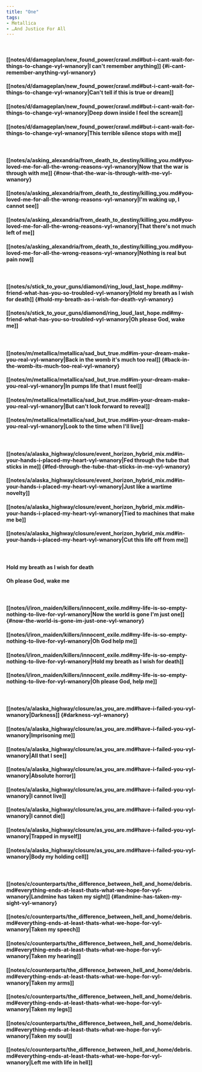 ```yaml
---
title: "One"
tags:
- Metallica
- …And Justice For All
---
```

&nbsp;
#### [[notes/d/damageplan/new_found_power/crawl.md#but-i-cant-wait-for-things-to-change-vyl-wnanory|I can't remember anything]] {#i-cant-remember-anything-vyl-wnanory}
#### [[notes/d/damageplan/new_found_power/crawl.md#but-i-cant-wait-for-things-to-change-vyl-wnanory|Can't tell if this is true or dream]]
#### [[notes/d/damageplan/new_found_power/crawl.md#but-i-cant-wait-for-things-to-change-vyl-wnanory|Deep down inside I feel the scream]]
#### [[notes/d/damageplan/new_found_power/crawl.md#but-i-cant-wait-for-things-to-change-vyl-wnanory|This terrible silence stops with me]]
&nbsp;
#### [[notes/a/asking_alexandria/from_death_to_destiny/killing_you.md#you-loved-me-for-all-the-wrong-reasons-vyl-wnanory|Now that the war is through with me]] {#now-that-the-war-is-through-with-me-vyl-wnanory}
#### [[notes/a/asking_alexandria/from_death_to_destiny/killing_you.md#you-loved-me-for-all-the-wrong-reasons-vyl-wnanory|I'm waking up, I cannot see]]
#### [[notes/a/asking_alexandria/from_death_to_destiny/killing_you.md#you-loved-me-for-all-the-wrong-reasons-vyl-wnanory|That there's not much left of me]]
#### [[notes/a/asking_alexandria/from_death_to_destiny/killing_you.md#you-loved-me-for-all-the-wrong-reasons-vyl-wnanory|Nothing is real but pain now]]
&nbsp;
#### [[notes/s/stick_to_your_guns/diamond/ring_loud_last_hope.md#my-friend-what-has-you-so-troubled-vyl-wnanory|Hold my breath as I wish for death]] {#hold-my-breath-as-i-wish-for-death-vyl-wnanory}
#### [[notes/s/stick_to_your_guns/diamond/ring_loud_last_hope.md#my-friend-what-has-you-so-troubled-vyl-wnanory|Oh please God, wake me]]
&nbsp;
#### [[notes/m/metallica/metallica/sad_but_true.md#im-your-dream-make-you-real-vyl-wnanory|Back in the womb it's much too real]] {#back-in-the-womb-its-much-too-real-vyl-wnanory}
#### [[notes/m/metallica/metallica/sad_but_true.md#im-your-dream-make-you-real-vyl-wnanory|In pumps life that I must feel]]
#### [[notes/m/metallica/metallica/sad_but_true.md#im-your-dream-make-you-real-vyl-wnanory|But can't look forward to reveal]]
#### [[notes/m/metallica/metallica/sad_but_true.md#im-your-dream-make-you-real-vyl-wnanory|Look to the time when I'll live]]
&nbsp;
#### [[notes/a/alaska_highway/closure/event_horizon_hybrid_mix.md#in-your-hands-i-placed-my-heart-vyl-wnanory|Fed through the tube that sticks in me]] {#fed-through-the-tube-that-sticks-in-me-vyl-wnanory}
#### [[notes/a/alaska_highway/closure/event_horizon_hybrid_mix.md#in-your-hands-i-placed-my-heart-vyl-wnanory|Just like a wartime novelty]]
#### [[notes/a/alaska_highway/closure/event_horizon_hybrid_mix.md#in-your-hands-i-placed-my-heart-vyl-wnanory|Tied to machines that make me be]]
#### [[notes/a/alaska_highway/closure/event_horizon_hybrid_mix.md#in-your-hands-i-placed-my-heart-vyl-wnanory|Cut this life off from me]]
&nbsp;
#### Hold my breath as I wish for death
#### Oh please God, wake me
&nbsp;
#### [[notes/i/iron_maiden/killers/innocent_exile.md#my-life-is-so-empty-nothing-to-live-for-vyl-wnanory|Now the world is gone I'm just one]] {#now-the-world-is-gone-im-just-one-vyl-wnanory}
#### [[notes/i/iron_maiden/killers/innocent_exile.md#my-life-is-so-empty-nothing-to-live-for-vyl-wnanory|Oh God help me]]
#### [[notes/i/iron_maiden/killers/innocent_exile.md#my-life-is-so-empty-nothing-to-live-for-vyl-wnanory|Hold my breath as I wish for death]]
#### [[notes/i/iron_maiden/killers/innocent_exile.md#my-life-is-so-empty-nothing-to-live-for-vyl-wnanory|Oh please God, help me]]
&nbsp;
#### [[notes/a/alaska_highway/closure/as_you_are.md#have-i-failed-you-vyl-wnanory|Darkness]] {#darkness-vyl-wnanory}
#### [[notes/a/alaska_highway/closure/as_you_are.md#have-i-failed-you-vyl-wnanory|Imprisoning me]]
#### [[notes/a/alaska_highway/closure/as_you_are.md#have-i-failed-you-vyl-wnanory|All that I see]]
#### [[notes/a/alaska_highway/closure/as_you_are.md#have-i-failed-you-vyl-wnanory|Absolute horror]]
#### [[notes/a/alaska_highway/closure/as_you_are.md#have-i-failed-you-vyl-wnanory|I cannot live]]
#### [[notes/a/alaska_highway/closure/as_you_are.md#have-i-failed-you-vyl-wnanory|I cannot die]]
#### [[notes/a/alaska_highway/closure/as_you_are.md#have-i-failed-you-vyl-wnanory|Trapped in myself]]
#### [[notes/a/alaska_highway/closure/as_you_are.md#have-i-failed-you-vyl-wnanory|Body my holding cell]]
&nbsp;
#### [[notes/c/counterparts/the_difference_between_hell_and_home/debris.md#everything-ends-at-least-thats-what-we-hope-for-vyl-wnanory|Landmine has taken my sight]] {#landmine-has-taken-my-sight-vyl-wnanory}
#### [[notes/c/counterparts/the_difference_between_hell_and_home/debris.md#everything-ends-at-least-thats-what-we-hope-for-vyl-wnanory|Taken my speech]]
#### [[notes/c/counterparts/the_difference_between_hell_and_home/debris.md#everything-ends-at-least-thats-what-we-hope-for-vyl-wnanory|Taken my hearing]]
#### [[notes/c/counterparts/the_difference_between_hell_and_home/debris.md#everything-ends-at-least-thats-what-we-hope-for-vyl-wnanory|Taken my arms]]
#### [[notes/c/counterparts/the_difference_between_hell_and_home/debris.md#everything-ends-at-least-thats-what-we-hope-for-vyl-wnanory|Taken my legs]]
#### [[notes/c/counterparts/the_difference_between_hell_and_home/debris.md#everything-ends-at-least-thats-what-we-hope-for-vyl-wnanory|Taken my soul]]
#### [[notes/c/counterparts/the_difference_between_hell_and_home/debris.md#everything-ends-at-least-thats-what-we-hope-for-vyl-wnanory|Left me with life in hell]]

